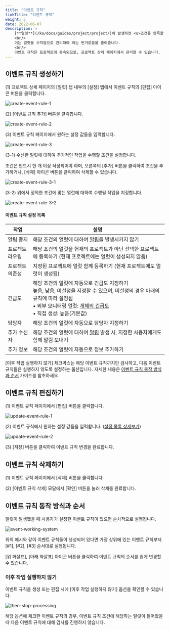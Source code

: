 ```yaml
---
title: "이벤트 규칙"
linkTitle: "이벤트 규칙"
weight: 5
date: 2022-06-07
description: >
    [**얼럿**](/ko/docs/guides/project/project/)이 발생하면 <u>조건을 만족할 경우</u>, 자동으로 지정된 작업을 수행할 수 있도록 정의합니다.
    <br/>
    이는 얼럿을 수작업으로 관리해야 하는 번거로움을 줄여줍니다.
    <br/>
    이벤트 규칙은 프로젝트에 종속되므로, 프로젝트 상세 페이지에서 관리할 수 있습니다.
---
```




## 이벤트 규칙 생성하기

(1) 프로젝트 상세 페이지의 [얼럿] 탭 내부의 [설정] 탭에서 이벤트 규칙의 [편집] 아이콘 버튼을 클릭합니다.

![create-event-rule-1](/ko/docs/guides/alert-manager/event-rule-img/create-event-rule-1.png)

(2) [이벤트 규칙 추가] 버튼을 클릭합니다.

![create-event-rule-2](/ko/docs/guides/alert-manager/event-rule-img/create-event-rule-2.png)

(3) 이벤트 규칙 페이지에서 원하는 설정 값들을 입력합니다.

![create-event-rule-3](/ko/docs/guides/alert-manager/event-rule-img/create-event-rule-3.png)

(3-1) 수신한 얼럿에 대하여 추가적인 작업을 수행할 조건을 설정합니다.

조건은 반드시 한 개 이상 작성되어야 하며, 오른쪽의 [추가] 버튼을 클릭하여 조건을 추가하거나, [삭제] 아이콘 버튼을 클릭하여 삭제할 수 있습니다.

![create-event-rule-3-1](/ko/docs/guides/alert-manager/event-rule-img/create-event-rule-3-1.png)


(3-2) 위에서 정의한 조건에 맞는 얼럿에 대하여 수행될 작업을 지정합니다.

![create-event-rule-3-2](/ko/docs/guides/alert-manager/event-rule-img/create-event-rule-3-2.png)


#### 이벤트 규칙 설정 목록

| 작업       | 설명                                                                                                                                                                       |
|----------|--------------------------------------------------------------------------------------------------------------------------------------------------------------------------|
| 알림 중지    | 해당 조건의 얼럿에 대하여 [알림](/ko/docs/guides/alert-manager/notification/)을 발생시키지 않기                                                                                               |
| 프로젝트 라우팅 | 해당 조건의 얼럿을 현재의 프로젝트가 아닌 선택한 프로젝트에 등록하기 (현재 프로젝트에는 얼럿이 생성되지 않음)                                                                                                           |
| 프로젝트 의존성 | 지정된 프로젝트에 얼럿 함께 등록하기 (현재 프로젝트에도 얼럿이 생성됨)                                                                                                                                 |
| 긴급도      | 해당 조건의 얼럿에 자동으로 긴급도 지정하기<br/>높음, 낮음, 미설정을 지정할 수 있으며, 미설정의 경우 아래의 규칙에 따라 설정됨<br/>• 외부 모니터링 얼럿: [개체의 긴급도](/ko/docs/guides/alert-manager/alert/#긴급도)<br/>• 직접 생성: 높음(기본값)   |
| 담당자      | 해당 조건의 얼럿에 자동으로 담당자 지정하기                                                                                                                                                 |
| 추가 수신자   | 해당 조건의 얼럿에 대하여 [알림](/ko/docs/guides/alert-manager/notification/) 발생 시, 지정한 사용자에게도 함께 알림 보내기                                                                              |
| 추가 정보    | 해당 조건의 얼럿에 자동으로 정보 추가하기                                                                                                                                                  |

[이후 작업 실행하지 않기] 체크박스는 해당 이벤트 규칙까지만 검사하고, 다음 이벤트 규칙들은 실행하지 않도록 설정하는 옵션입니다. 자세한 내용은 [이벤트 규칙 동작 방식과 순서](/ko/docs/guides/alert-manager/event-rule-img/#이벤트-규칙-동작-방식과-순서) 가이드를 참조하세요.

## 이벤트 규칙 편집하기

(1) 이벤트 규칙 페이지에서 [편집] 버튼을 클릭합니다.

![update-event-rule-1](/ko/docs/guides/alert-manager/event-rule-img/update-event-rule-1.png)

(2) 이벤트 규칙에서 원하는 설정 값들을 입력합니다. ([설정 목록 상세보기](/ko/docs/guides/alert-manager/event-rule-img/#이벤트-규칙-설정-목록))

![update-event-rule-2](/ko/docs/guides/alert-manager/event-rule-img/update-event-rule-2.png)

(3) [저장] 버튼을 클릭하여 이벤트 규칙 변경을 완료합니다.

## 이벤트 규칙 삭제하기

(1) 이벤트 규칙 페이지에서 [삭제] 버튼을 클릭합니다.

(2) [이벤트 규칙 삭제] 모달에서 [확인] 버튼을 눌러 삭제를 완료합니다.

## 이벤트 규칙 동작 방식과 순서

얼럿이 발생했을 때 사용자가 설정한 이벤트 규칙이 있으면 순차적으로 실행됩니다.

![event-working-system](/ko/docs/guides/alert-manager/event-rule-img/event-working-system.png)

위의 예시와 같이 이벤트 규칙들이 생성되어 있다면 가장 상위에 있는 이벤트 규칙부터 [#1], [#2], [#3] 순서대로  실행됩니다.

[위 화살표], [아래 화살표] 아이콘 버튼을 클릭하여 이벤트 규칙의 순서를 쉽게 변경할 수 있습니다.

### 이후 작업 실행하지 않기

이벤트 규칙을 생성 또는 편집 시에 [이후 작업 실행하지 않기] 옵션을 확인할 수 있습니다.

![then-stop-processing](/ko/docs/guides/alert-manager/event-rule-img/then-stop-processing.png)

해당 옵션에 체크한 이벤트 규칙의 경우, 이벤트 규칙 조건에 해당하는 얼럿이 들어왔을 때 다음 이벤트 규칙에 대해 검사를 진행하지 않습니다.
